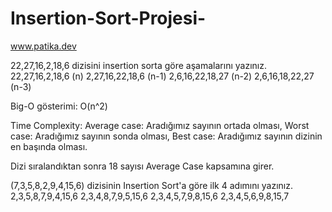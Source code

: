 # Insertion-Sort-Projesi-
www.patika.dev

22,27,16,2,18,6 dizisini insertion sorta göre aşamalarını yazınız.
22,27,16,2,18,6 (n)
2,27,16,22,18,6 (n-1)
2,6,16,22,18,27 (n-2)
2,6,16,18,22,27 (n-3)

Big-O gösterimi: O(n^2)

Time Complexity: Average case: Aradığımız sayının ortada olması,
Worst case: Aradığımız sayının sonda olması,
Best case: Aradığımız sayının dizinin en başında olması.

Dizi sıralandıktan sonra 18 sayısı Average Case kapsamına girer.

(7,3,5,8,2,9,4,15,6) dizisinin Insertion Sort'a göre ilk 4 adımını yazınız.
2,3,5,8,7,9,4,15,6
2,3,4,8,7,9,5,15,6
2,3,4,5,7,9,8,15,6
2,3,4,5,6,9,8,15,7
